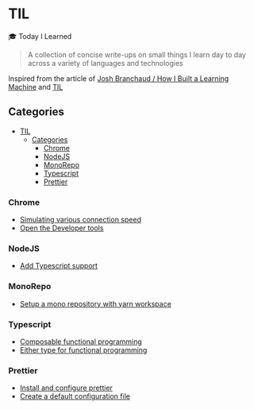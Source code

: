 # TIL

🎓 Today I Learned

> A collection of concise write-ups on small things I learn day to day across a variety of languages and technologies

Inspired from the article of [Josh Branchaud / How I Built a Learning Machine](https://dev.to/jbranchaud/how-i-built-a-learning-machine-45k9) and [TIL](https://github.com/jbranchaud/til/blob/master/README.md)

## Categories

- [TIL](#til)
  - [Categories](#categories)
    - [Chrome](#chrome)
    - [NodeJS](#nodejs)
    - [MonoRepo](#monorepo)
    - [Typescript](#typescript)
    - [Prettier](#prettier)

### Chrome

- [Simulating various connection speed](chrome/simulating-various-connection-speeds.md)
- [Open the Developer tools](chrome/open-the-open-the-developer-toolbox.md)

### NodeJS

- [Add Typescript support](nodejs/how-to-add-typescript-support-to-nodejs.md)

### MonoRepo

- [Setup a mono repository with yarn workspace](/monorepo/how-to-create-a-mono-repo-with-yarn-workspace.md)

### Typescript

- [Composable functional programming](typescript/composable-functional-programming.md)
- [Either type for functional programming](typescript/composable-functional-left-right-chain.md)

### Prettier

- [Install and configure prettier](prettier/how-to-install-and-configure-prettier.md)
- [Create a default configuration file](prettier/how-to-create-a-default-configuration-file.md)
